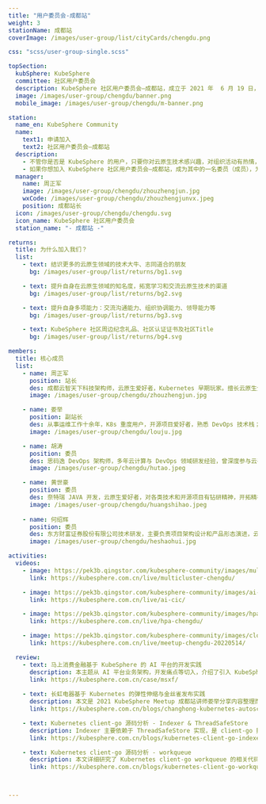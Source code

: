 ```yaml
---
title: "用户委员会-成都站"
weight: 3
stationName: 成都站
coverImage: /images/user-group/list/cityCards/chengdu.png

css: "scss/user-group-single.scss"

topSection:
  kubSphere: KubeSphere 
  committee: 社区用户委员会
  description: KubeSphere 社区用户委员会—成都站，成立于 2021 年  6 月 19 日，是由活跃在成都的 KubeSphere 社区用户和成员组成。初创核心成员 3 人。
  image: /images/user-group/chengdu/banner.png
  mobile_image: /images/user-group/chengdu/m-banner.png

station:
  name_en: KubeSphere Community
  name: 
    text1: 申请加入
    text2: 社区用户委员会—成都站
  description: 
    - 不管你是否是 KubeSphere 的用户，只要你对云原生技术感兴趣，对组织活动有热情，对发展 KubeSphere 社区有想法，即可申请加入 KubeSphere 社区成都用户委员会。
    - 如果你想加入 KubeSphere 社区用户委员会—成都站，成为其中的一名委员（成员），为发展 KubeSphere 社区贡献自己的一份力量，可添加成都站站长微信申请，并可加入 KubeSphere 开源社区成都站微信群。
  manager: 
    name: 周正军
    image: /images/user-group/chengdu/zhouzhengjun.jpg
    wxCode: /images/user-group/chengdu/zhouzhengjunvx.jpeg
    position: 成都站长
  icon: /images/user-group/chengdu/chengdu.svg
  icon_name: KubeSphere 社区用户委员会
  station_name: "- 成都站 -"

returns:
  title: 为什么加入我们？
  list:
    - text: 结识更多的云原生领域的技术大牛、志同道合的朋友
      bg: /images/user-group/list/returns/bg1.svg

    - text: 提升自身在云原生领域的知名度，拓宽学习和交流云原生技术的渠道
      bg: /images/user-group/list/returns/bg2.svg

    - text: 提升自身多项能力：交流沟通能力、组织协调能力、领导能力等
      bg: /images/user-group/list/returns/bg3.svg

    - text: KubeSphere 社区周边纪念礼品、社区认证证书及社区Title
      bg: /images/user-group/list/returns/bg4.svg

members:
  title: 核心成员
  list:
    - name: 周正军
      position: 站长
      des: 成都云智天下科技架构师，云原生爱好者，Kubernetes 早期玩家。擅长云原生分布式架构、大数据架构等；负责公司云原生基础平台搭建、大数据架构搭建等。
      image: /images/user-group/chengdu/zhouzhengjun.jpg

    - name: 娄举
      position: 副站长
      des: 从事运维工作十余年，K8s 重度用户，开源项目爱好者，熟悉 DevOps 技术栈；目前就职于马上消费金融，担任 SaaS 平台高级 SRE 工程师一职，负责公司 SaaS 平台 K8s 改造等。 
      image: /images/user-group/chengdu/louju.jpg

    - name: 胡涛
      position: 委员
      des: 思码逸 DevOps 架构师，多年云计算与 DevOps 领域研发经验，曾深度参与云平台从 0 到 1 建设，主导云研发团队 DevOps 流程制定与工具链开发工作。现主要专注于开源 DevOps 工具链管理工具 DevStream 研发工作。
      image: /images/user-group/chengdu/hutao.jpeg

    - name: 黄世豪
      position: 委员
      des: 奈特瑞 JAVA 开发，云原生爱好者，对各类技术和开源项目有钻研精神，开拓精神。
      image: /images/user-group/chengdu/huangshihao.jpeg
   
    - name: 何绍辉
      position: 委员
      des: 东方财富证券股份有限公司技术研发，主要负责项目架构设计和产品形态演进，云原生爱好者，有一定的容器云、Paas、Saas 项目设计、开发经验，乐意接触、探索学习新的技术领域知识。
      image: /images/user-group/chengdu/heshaohui.jpg

activities:
  videos:
    - image: https://pek3b.qingstor.com/kubesphere-community/images/multicluster-cover.png
      link: https://kubesphere.com.cn/live/multicluster-chengdu/

    - image: https://pek3b.qingstor.com/kubesphere-community/images/ai-cic-cover.png
      link: https://kubesphere.com.cn/live/ai-cic/

    - image: https://pek3b.qingstor.com/kubesphere-community/images/hpa-cover.png
      link: https://kubesphere.com.cn/live/hpa-chengdu/

    - image: https://pek3b.qingstor.com/kubesphere-community/images/cloudnative-chengdu-20220514-cover.png
      link: https://kubesphere.com.cn/live/meetup-chengdu-20220514/

  review:
    - text: 马上消费金融基于 KubeSphere 的 AI 平台的开发实践
      description: 本主题从 AI 平台业务架构，开发痛点等切入，介绍了引入 KubeSphere 的原因、过程、收获等；进而介绍了 KubeSphere 的部署架构、配置原理、二次开发等，力求打消 KubeSphere 的神秘感。
      link: https://kubesphere.com.cn/case/msxf/
      
    - text: 长虹电器基于 Kubernetes 的弹性伸缩与金丝雀发布实践
      description: 本文是 2021 KubeSphere Meetup 成都站讲师娄举分享内容整理而成，分享了长虹智能电视增值平台项目基础架构如何借助 KubeSphere 从旧有的传统模式迁移到 Kubernetes，以及使用 KubeSphere 如何进行弹性伸缩和金丝雀发布。
      link: https://kubesphere.com.cn/blogs/changhong-kubernetes-autoscaling-canaryrelease/

    - text: Kubernetes client-go 源码分析 - Indexer & ThreadSafeStore
      description: Indexer 主要依赖于 ThreadSafeStore 实现，是 client-go 提供的一种缓存机制，通过检索本地缓存可以有效降低 apiserver 的压力，本文详细解读了 Indexer 和对应的 ThreadSafeStore 的实现。
      link: https://kubesphere.com.cn/blogs/kubernetes-client-go-indexer-threadsafestore/

    - text: Kubernetes client-go 源码分析 - workqueue
      description: 本文详细研究了 Kubernetes client-go workqueue 的相关代码。
      link: https://kubesphere.com.cn/blogs/kubernetes-client-go-workqueue/



---
```

